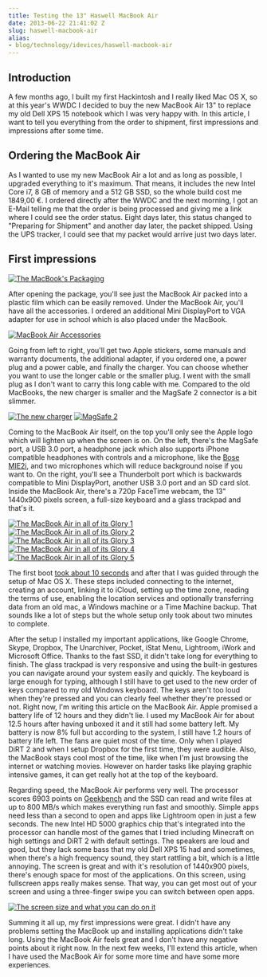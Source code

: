 ```yaml
---
title: Testing the 13" Haswell MacBook Air
date: 2013-06-22 21:41:02 Z
slug: haswell-macbook-air
alias:
- blog/technology/idevices/haswell-macbook-air
---
```


## Introduction

A few months ago, I built my first Hackintosh and I really liked Mac OS X, so at this year's WWDC I decided to buy the new MacBook Air 13" to replace my old Dell XPS 15 notebook which I was very happy with. In this article, I want to tell you everything from the order to shipment, first impressions and impressions after some time.

## Ordering the MacBook Air

As I wanted to use my new MacBook Air a lot and as long as possible, I upgraded everything to it's maximum. That means, it includes the new Intel Core i7, 8 GB of memory and a 512 GB SSD, so the whole build cost me 1849,00 €. I ordered directly after the WWDC and the next morning, I got an E-Mail telling me that the order is being processed and giving me a link where I could see the order status. Eight days later, this status changed to "Preparing for Shipment" and another day later, the packet shipped. Using the UPS tracker, I could see that my packet would arrive just two days later.

## First impressions

[![The MacBook's Packaging](assets/2013/06/MG_0664.jpg)](assets/2013/06/MG_0664.jpg)

After opening the package, you'll see just the MacBook Air packed into a plastic film which can be easily removed. Under the MacBook Air, you'll have all the accessories. I ordered an additional Mini DisplayPort to VGA adapter for use in school which is also placed under the MacBook.

[![MacBook Air Accessories](assets/2013/06/MG_0665.jpg)](assets/2013/06/MG_0665.jpg)

Going from left to right, you'll get two Apple stickers, some manuals and warranty documents, the additional adapter, if you ordered one, a power plug and a power cable, and finally the charger. You can choose whether you want to use the longer cable or the smaller plug. I went with the small plug as I don't want to carry this long cable with me. Compared to the old MacBooks, the new charger is smaller and the MagSafe 2 connector is a bit slimmer.

[![The new charger](assets/2013/06/MG_0669.jpg)](assets/2013/06/MG_0669.jpg)
[![MagSafe 2](assets/2013/06/MG_0666.jpg)](assets/2013/06/MG_0666.jpg)

Coming to the MacBook Air itself, on the top you'll only see the Apple logo which will lighten up when the screen is on. On the left, there's the MagSafe port, a USB 3.0 port, a headphone jack which also supports iPhone compatible headphones with controls and a microphone, like the [Bose MIE2i](/bose-mie2i-review/ "Bose MIE2i Headphones Review"), and two microphones which will reduce background noise if you want to. On the right, you'll see a Thunderbolt port which is backwards compatible to Mini DisplayPort, another USB 3.0 port and an SD card slot. Inside the MacBook Air, there's a 720p FaceTime webcam, the 13" 1440x900 pixels screen, a full-size keyboard and a glass trackpad and that's it.

[![The MacBook Air in all of its Glory 1](assets/2013/06/MG_0670.jpg)](assets/2013/06/MG_0670.jpg)
[![The MacBook Air in all of its Glory 2](assets/2013/06/MG_0671.jpg)](assets/2013/06/MG_0671.jpg)
[![The MacBook Air in all of its Glory 3](assets/2013/06/MG_0673.jpg)](assets/2013/06/MG_0673.jpg)
[![The MacBook Air in all of its Glory 4](assets/2013/06/MG_0674.jpg)](assets/2013/06/MG_0674.jpg)
[![The MacBook Air in all of its Glory 5](assets/2013/06/MG_0675.jpg)](assets/2013/06/MG_0675.jpg)

The first boot [took about 10 seconds](http://www.youtube.com/watch?v=kr9sUDJJGv0) and after that I was guided through the setup of Mac OS X. These steps included connecting to the internet, creating an account, linking it to iCloud, setting up the time zone, reading the terms of use, enabling the location services and optionally transferring data from an old mac, a Windows machine or a Time Machine backup. That sounds like a lot of steps but the whole setup only took about two minutes to complete.

After the setup I installed my important applications, like Google Chrome, Skype, Dropbox, The Unarchiver, Pocket, iStat Menu, Lightroom, iWork and Microsoft Office. Thanks to the fast SSD, it didn't take long for everything to finish. The glass trackpad is very responsive and using the built-in gestures you can navigate around your system easily and quickly. The keyboard is large enough for typing, although I still have to get used to the new order of keys compared to my old Windows keyboard. The keys aren't too loud when they're pressed and you can clearly feel whether they're pressed or not. Right now, I'm writing this article on the MacBook Air. Apple promised a battery life of 12 hours and they didn't lie. I used my MacBook Air for about 12.5 hours after having unboxed it and it still had some battery left. My battery is now 8% full but according to the system, I still have 1.2 hours of battery life left. The fans are quiet most of the time. Only when I played DiRT 2 and when I setup Dropbox for the first time, they were audible. Also, the MacBook stays cool most of the time, like when I'm just browsing the internet or watching movies. However on harder tasks like playing graphic intensive games, it can get really hot at the top of the keyboard.

Regarding speed, the MacBook Air performs very well. The processor scores 6903 points on [Geekbench](http://browser.primatelabs.com/geekbench2/2082284 "Geekbench score") and the SSD can read and write files at up to 800 MB/s which makes everything run fast and smoothly. Simple apps need less than a second to open and apps like Lightroom open in just a few seconds. The new Intel HD 5000 graphics chip that's integrated into the processor can handle most of the games that I tried including Minecraft on high settings and DiRT 2 with default settings. The speakers are loud and good, but they lack some bass that my old Dell XPS 15 had and sometimes, when there's a high frequency sound, they start rattling a bit, which is a little annoying. The screen is great and with it's resolution of 1440x900 pixels, there's enough space for most of the applications. On this screen, using fullscreen apps really makes sense. That way, you can get most out of your screen and using a three-finger swipe you can switch between open apps.

[![The screen size and what you can do on it](assets/2013/06/Bildschirmfoto-2013-06-22-um-23.37.48.png)](assets/2013/06/Bildschirmfoto-2013-06-22-um-23.37.48.png)

Summing it all up, my first impressions were great. I didn't have any problems setting the MacBook up and installing applications didn't take long. Using the MacBook Air feels great and I don't have any negative points about it right now. In the next few weeks, I'll extend this article, when I have used the MacBook Air for some more time and have some more experiences.
